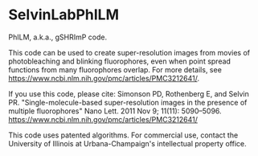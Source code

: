 # SelvinLabPhILM
PhILM, a.k.a., gSHRImP code.

This code can be used to create super-resolution images from movies of photobleaching and blinking fluorophores, even when point spread functions from many fluorophores overlap.  For more details, see https://www.ncbi.nlm.nih.gov/pmc/articles/PMC3212641/.

If you use this code, please cite:
Simonson PD, Rothenberg E, and Selvin PR. "Single-molecule-based super-resolution images in the presence of multiple fluorophores" Nano Lett. 2011 Nov 9; 11(11): 5090–5096.  https://www.ncbi.nlm.nih.gov/pmc/articles/PMC3212641/

This code uses patented algorithms.  For commercial use, contact the University of Illinois at Urbana-Champaign's intellectual property office.


